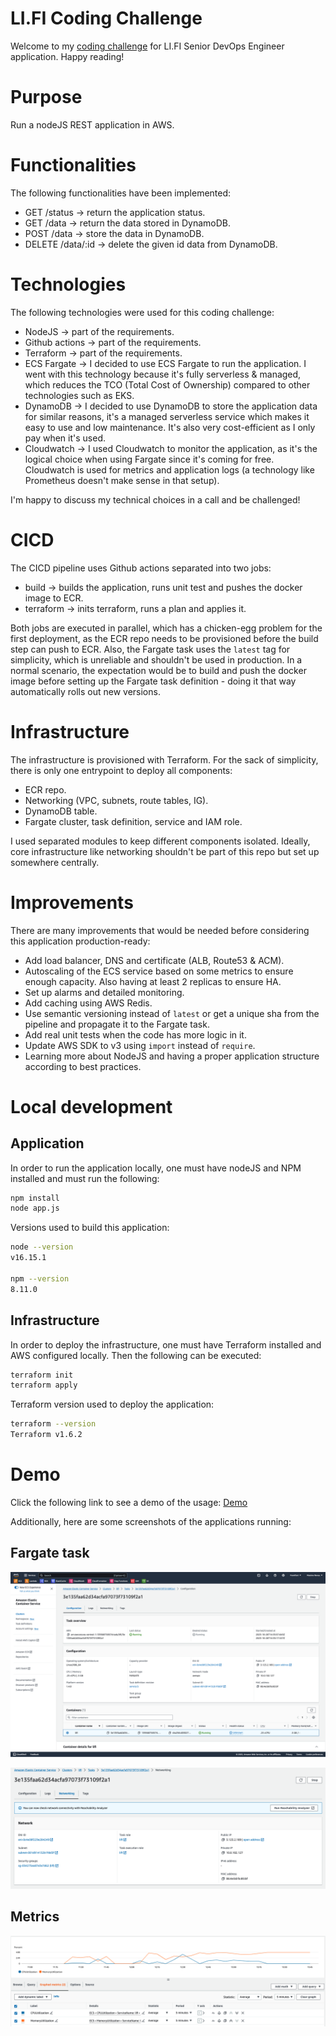 # LI.FI Coding Challenge

Welcome to my [coding challenge](https://lifi.notion.site/lifi/Senior-DevOps-Engineer-Technical-Assignment-10a07dea54304262a3fc81752abfa806) for LI.FI Senior DevOps Engineer application. Happy reading!

# Purpose

Run a nodeJS REST application in AWS.

# Functionalities

The following functionalities have been implemented:

* GET /status -> return the application status.
* GET /data -> return the data stored in DynamoDB.
* POST /data -> store the data in DynamoDB.
* DELETE /data/:id -> delete the given id data from DynamoDB.

# Technologies

The following technologies were used for this coding challenge:

* NodeJS -> part of the requirements.
* Github actions -> part of the requirements.
* Terraform -> part of the requirements.
* ECS Fargate -> I decided to use ECS Fargate to run the application. I went with this technology because it's fully serverless & managed, which reduces the TCO (Total Cost of Ownership) compared to other technologies such as EKS.
* DynamoDB -> I decided to use DynamoDB to store the application data for similar reasons, it's a managed serverless service which makes it easy to use and low maintenance. It's also very cost-efficient as I only pay when it's used.
* Cloudwatch -> I used Cloudwatch to monitor the application, as it's the logical choice when using Fargate since it's coming for free. Cloudwatch is used for metrics and application logs (a technology like Prometheus doesn't make sense in that setup).

I'm happy to discuss my technical choices in a call and be challenged!

# CICD

The CICD pipeline uses Github actions separated into two jobs:

* build -> builds the application, runs unit test and pushes the docker image to ECR.
* terraform -> inits terraform, runs a plan and applies it.

Both jobs are executed in parallel, which has a chicken-egg problem for the first deployment, as the ECR repo needs to be provisioned before the build step can push to ECR. Also, the Fargate task uses the `latest` tag for simplicity, which is unreliable and shouldn't be used in production. In a normal scenario, the expectation would be to build and push the docker image before setting up the Fargate task definition - doing it that way automatically rolls out new versions.

# Infrastructure

The infrastructure is provisioned with Terraform. For the sack of simplicity, there is only one entrypoint to deploy all components:

* ECR repo.
* Networking (VPC, subnets, route tables, IG).
* DynamoDB table.
* Fargate cluster, task definition, service and IAM role.

I used separated modules to keep different components isolated. Ideally, core infrastructure like networking shouldn't be part of this repo but set up somewhere centrally.

# Improvements

There are many improvements that would be needed before considering this application production-ready:

* Add load balancer, DNS and certificate (ALB, Route53 & ACM).
* Autoscaling of the ECS service based on some metrics to ensure enough capacity. Also having at least 2 replicas to ensure HA.
* Set up alarms and detailed monitoring.
* Add caching using AWS Redis.
* Use semantic versioning instead of `latest` or get a unique sha from the pipeline and propagate it to the Fargate task.
* Add real unit tests when the code has more logic in it.
* Update AWS SDK to v3 using `import` instead of `require`.
* Learning more about NodeJS and having a proper application structure according to best practices.

# Local development

## Application

In order to run the application locally, one must have nodeJS and NPM installed and must run the following:

```bash
npm install
node app.js
```

Versions used to build this application:

```bash
node --version
v16.15.1

npm --version
8.11.0
```

## Infrastructure

In order to deploy the infrastructure, one must have Terraform installed and AWS configured locally. Then the following can be executed:

```bash
terraform init
terraform apply
```

Terraform version used to deploy the application:

```bash
terraform --version
Terraform v1.6.2
```

# Demo

Click the following link to see a demo of the usage: [Demo](https://asciinema.org/a/iAuShd97LLAOlTsMtGNqsUpkq)

Additionally, here are some screenshots of the applications running:

## Fargate task

![Task definition](docs/task-definition.png "Task definition")

![Task network](docs/task-network.png "Task network")

## Metrics

![Metrics](docs/metrics.png "Metrics")
